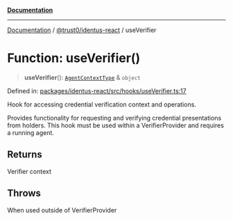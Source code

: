 [**Documentation**](../../../README.md)

***

[Documentation](../../../README.md) / [@trust0/identus-react](../README.md) / useVerifier

# Function: useVerifier()

> **useVerifier**(): [`AgentContextType`](../type-aliases/AgentContextType.md) & `object`

Defined in: [packages/identus-react/src/hooks/useVerifier.ts:17](https://github.com/trust0-project/identus/blob/26b353632ec271e37fa49a61900b48aa033616b0/packages/identus-react/src/hooks/useVerifier.ts#L17)

Hook for accessing credential verification context and operations.

Provides functionality for requesting and verifying credential presentations
from holders. This hook must be used within a VerifierProvider and requires a running agent.

## Returns

Verifier context

## Throws

When used outside of VerifierProvider
